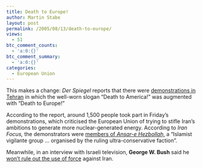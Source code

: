 ```yaml
---
title: Death to Europe!
author: Martin Stabe
layout: post
permalink: /2005/08/13/death-to-europe/
views:
  - 51
btc_comment_counts:
  - 'a:0:{}'
btc_comment_summary:
  - 'a:0:{}'
categories:
  - European Union
---
```

This makes a change: *Der Spiegel* reports that there were [demonstrations in Tehran][1] in which the well-worn slogan &ldquo;Death to America!&rdquo; was augmented with &ldquo;Death to Europe!&rdquo;

According to the report, around 1,500 people took part in Friday&rsquo;s demonstrations, which criticised the European Union of trying to stifle Iran&rsquo;s ambitions to generate more nuclear-generated energy. According to *Iran Focus,* the demonstrators were [members of *Ansar-e Hezbollah,*][2] a &ldquo;Islamist vigilante group &#8230; organised by the ruling ultra-conservative faction&rdquo;.

Meanwhile, in an interview with Israeli television, **George W. Bush** said he [won&rsquo;t rule out the use of force][3] against Iran.

 [1]: http://www.spiegel.de/politik/ausland/0,1518,369537,00.html
 [2]: http://www.iranfocus.com/modules/news/article.php?storyid=3295
 [3]: http://edition.cnn.com/2005/WORLD/meast/08/13/bush.iran.reut/